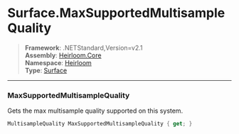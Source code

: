 # Surface.MaxSupportedMultisampleQuality

> **Framework**: .NETStandard,Version=v2.1  
> **Assembly**: [Heirloom.Core][0]  
> **Namespace**: [Heirloom][0]  
> **Type**: [Surface][1]  

--------------------------------------------------------------------------------

### MaxSupportedMultisampleQuality

Gets the max multisample quality supported on this system.

```cs
MultisampleQuality MaxSupportedMultisampleQuality { get; }
```

[0]: ..\Heirloom.Core.md
[1]: Heirloom.Surface.md
